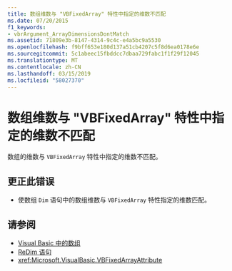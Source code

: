 ```yaml
---
title: 数组维数与 "VBFixedArray" 特性中指定的维数不匹配
ms.date: 07/20/2015
f1_keywords:
- vbrArgument_ArrayDimensionsDontMatch
ms.assetid: 71809e3b-8147-4314-9c4c-e4a5bc9a5530
ms.openlocfilehash: f9bff653e180d137a51cb4207c5f8d6ea0178e6e
ms.sourcegitcommit: 5c1abeec15fbddcc7dbaa729fabc1f1f29f12045
ms.translationtype: MT
ms.contentlocale: zh-CN
ms.lasthandoff: 03/15/2019
ms.locfileid: "58027370"
---
```

# <a name="array-dimensions-do-not-match-those-specified-in-the-vbfixedarray-attribute"></a>数组维数与 "VBFixedArray" 特性中指定的维数不匹配
数组的维数与 `VBFixedArray` 特性中指定的维数不匹配。  
  
## <a name="to-correct-this-error"></a>更正此错误  
  
-   使数组 `Dim` 语句中的数组维数与 `VBFixedArray` 特性指定的维数匹配。  
  
## <a name="see-also"></a>请参阅

- [Visual Basic 中的数组](~/docs/visual-basic/programming-guide/language-features/arrays/index.md)
- [ReDim 语句](../../visual-basic/language-reference/statements/redim-statement.md)
- <xref:Microsoft.VisualBasic.VBFixedArrayAttribute>
